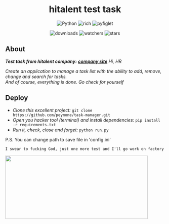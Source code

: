 <h1 align="center">hitalent test task</h1>

<p align="center">
    <img src="https://img.shields.io/badge/%20Python-3.11.3-blue?style=for-the-badge&logo=Python" alt="Python">
    <img src="https://img.shields.io/badge/%20rich-13.9.4-brightgreen?style=for-the-badge" alt="rich">
    <img src="https://img.shields.io/badge/%20pyfiglet-1.0.2-brightgreen?style=for-the-badge" alt="pyfiglet">
</p>

<p align="center">
    <img src="https://img.shields.io/github/downloads/peymone/task-manager/total?style=social&logo=github" alt="downloads">
    <img src="https://img.shields.io/github/watchers/peymone/task-manager" alt="watchers">
    <img src="https://img.shields.io/github/stars/peymone/task-manager" alt="stars">
</p>

<h2>About</h2>

**_Test task from hitalent company:_** <a href="https://hitalent.ru/">**_company site_**</a> _Hi, HR_



_Create an application to manage a task list with the ability to add, remove, change and search for tasks._<br>
_And of course, everything is done. Go check for yourself_

<h2>Deploy</h2>

- _Clone this excellent project:_ ```git clone https://github.com/peymone/task-manager.git```
- _Open you hacker tool (terminal) and install dependencies:_ ```pip install -r requirements.txt```
- _Run it, check, close and forget:_ ```python run.py```

P.S. You can change path to save file in 'config.ini'

    I swear to fucking God, just one more test and I'll go work on factory

<img src="https://i.giphy.com/media/v1.Y2lkPTc5MGI3NjExbXR6ODlhamU0YXI0NmZiYzRleTN5bWVjaW51am95cTNyZGk0NXVpbyZlcD12MV9pbnRlcm5hbF9naWZfYnlfaWQmY3Q9Zw/3o6ZtogMH3t7vW9AQw/giphy.gif" width=450 height=200></img>